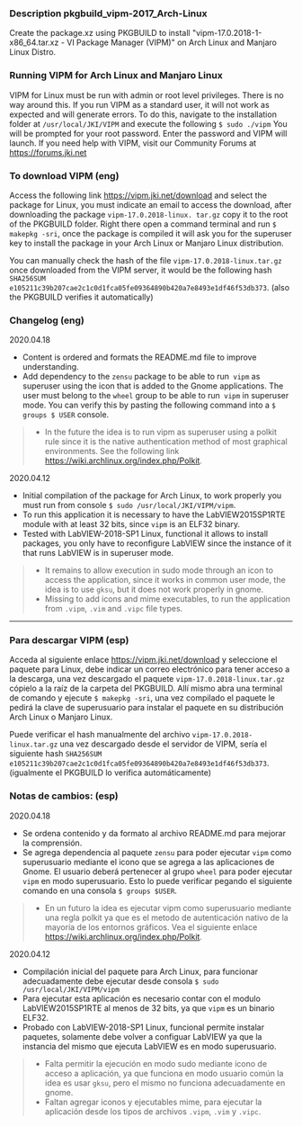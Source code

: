 ### Description pkgbuild_vipm-2017_Arch-Linux

Create the package.xz using PKGBUILD to install "vipm-17.0.2018-1-x86_64.tar.xz - VI Package Manager (VIPM)" on Arch Linux and Manjaro Linux Distro.

### Running VIPM for Arch Linux and Manjaro Linux

VIPM for Linux must be run with admin or root level privileges. There is no way around this. If you run VIPM as a standard user, it will not work as expected and will generate errors. To do this, navigate to the installation folder at `/usr/local/JKI/VIPM` and execute the following `$ sudo ./vipm` You will be prompted for your root password. Enter the password and VIPM will launch. 
If you need help with VIPM, visit our Community Forums at https://forums.jki.net

### To download VIPM (eng)

Access the following link https://vipm.jki.net/download and select the package for Linux, you must indicate an email to access the download, after downloading the package `vipm-17.0.2018-linux. tar.gz` copy it to the root of the PKGBUILD folder. Right there open a command terminal and run `$ makepkg -sri`, once the package is compiled it will ask you for the superuser key to install the package in your Arch Linux or Manjaro Linux distribution.

You can manually check the hash of the file `vipm-17.0.2018-linux.tar.gz` once downloaded from the VIPM server, it would be the following hash `SHA256SUM e105211c39b207cae2c1c0d1fca05fe09364890b420a7e8493e1df46f53db373`. (also the PKGBUILD verifies it automatically)

### Changelog (eng)
2020.04.18
* Content is ordered and formats the README.md file to improve understanding.
* Add dependency to the `zensu` package to be able to run` vipm` as superuser using the icon that is added to the Gnome applications. The user must belong to the `wheel` group to be able to run` vipm` in superuser mode. You can verify this by pasting the following command into a `$ groups $ USER` console.
> * In the future the idea is to run vipm as superuser using a polkit rule since it is the native authentication method of most graphical environments. See the following link https://wiki.archlinux.org/index.php/Polkit.

2020.04.12
* Initial compilation of the package for Arch Linux, to work properly you must run from console
`$ sudo /usr/local/JKI/VIPM/vipm`.
* To run this application it is necessary to have the LabVIEW2015SP1RTE module with at least 32 bits, since `vipm` is an ELF32 binary.
* Tested with LabVIEW-2018-SP1 Linux, functional it allows to install packages, you only have to reconfigure LabVIEW since the instance of it that runs LabVIEW is in superuser mode.
> * It remains to allow execution in sudo mode through an icon to access the application, since it works in common user mode, the idea is to use `gksu`, but it does not work properly in gnome.
> * Missing to add icons and mime executables, to run the application from `.vipm`, `.vim` and `.vipc` file types.


***


### Para descargar VIPM (esp)

Acceda al siguiente enlace https://vipm.jki.net/download y seleccione el paquete para Linux, debe indicar un correo electrónico para tener acceso a la descarga, una vez descargado el paquete `vipm-17.0.2018-linux.tar.gz` cópielo a la raíz de la carpeta del PKGBUILD. Allí mismo abra una terminal de comando y ejecute `$ makepkg -sri`, una vez compilado el paquete le pedirá la clave de superusuario para instalar el paquete en su distribución Arch Linux o Manjaro Linux.

Puede verificar el hash manualmente del archivo `vipm-17.0.2018-linux.tar.gz` una vez descargado desde el servidor de VIPM, sería el siguiente hash `SHA256SUM e105211c39b207cae2c1c0d1fca05fe09364890b420a7e8493e1df46f53db373`. (igualmente el PKGBUILD lo verifica automáticamente)


### Notas de cambios: (esp)
2020.04.18
* Se ordena contenido y da formato al archivo README.md para mejorar la comprensión.
* Se agrega dependencia al paquete `zensu` para poder ejecutar `vipm`  como superusuario mediante el icono que se agrega a las aplicaciones de Gnome. El usuario deberá pertenecer al grupo `wheel` para poder ejecutar `vipm` en modo superusuario. Esto lo puede verificar pegando el siguiente comando en una consola `$ groups $USER`.
> * En un futuro la idea es ejecutar vipm como superusuario mediante una regla polkit ya que es el metodo de autenticación nativo de la mayoría de los entornos gráficos. Vea el siguiente enlace https://wiki.archlinux.org/index.php/Polkit.

2020.04.12
* Compilación inicial del paquete para Arch Linux, para funcionar adecuadamente debe ejecutar desde consola 
`$ sudo /usr/local/JKI/VIPM/vipm`
* Para ejecutar esta aplicación es necesario contar con el modulo LabVIEW2015SP1RTE al menos de 32 bits, ya que `vipm` es un binario ELF32.
* Probado con LabVIEW-2018-SP1 Linux, funcional permite instalar paquetes, solamente debe volver a configuar LabVIEW ya que la instancia del mismo que ejecuta LabVIEW es en modo superusuario.
> * Falta permitir la ejecución en modo sudo mediante icono de acceso a aplicación, ya que funciona en modo usuario común la idea es usar `gksu`, pero el mismo no funciona adecuadamente en gnome.
> * Faltan agregar iconos y ejecutables mime, para ejecutar la aplicación desde los tipos de archivos `.vipm`, `.vim` y `.vipc`.
